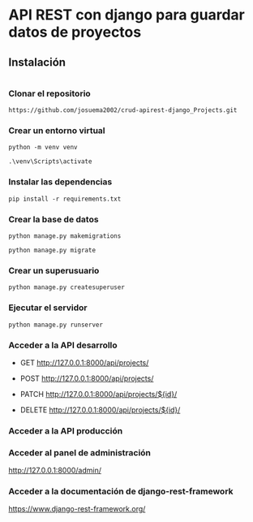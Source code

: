 # API REST con django para guardar datos de proyectos


## Instalación 
#

### Clonar el repositorio
```
https://github.com/josuema2002/crud-apirest-django_Projects.git
```
### Crear un entorno virtual
```
python -m venv venv
```
```
.\venv\Scripts\activate
```
### Instalar las dependencias
```
pip install -r requirements.txt
```
### Crear la base de datos
```
python manage.py makemigrations
```
```
python manage.py migrate
```
### Crear un superusuario
```
python manage.py createsuperuser
```
### Ejecutar el servidor
```
python manage.py runserver
```
### Acceder a la API desarrollo
* GET      http://127.0.0.1:8000/api/projects/

* POST     http://127.0.0.1:8000/api/projects/

* PATCH    http://127.0.0.1:8000/api/projects/${id}/

* DELETE   http://127.0.0.1:8000/api/projects/${id}/


### Acceder a la API producción



### Acceder al panel de administración
http://127.0.0.1:8000/admin/

### Acceder a la documentación de django-rest-framework
https://www.django-rest-framework.org/

